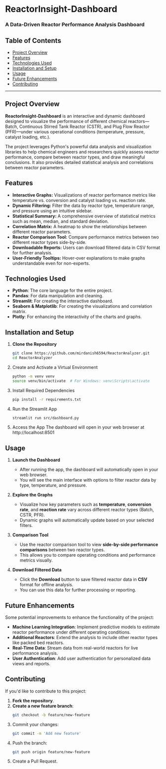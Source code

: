 # ReactorInsight-Dashboard

### A Data-Driven Reactor Performance Analysis Dashboard

## Table of Contents
- [Project Overview](#project-overview)
- [Features](#features)
- [Technologies Used](#technologies-used)
- [Installation and Setup](#installation-and-setup)
- [Usage](#usage)
- [Future Enhancements](#future-enhancements)
- [Contributing](#contributing)

---

## Project Overview

**ReactorInsight-Dashboard** is an interactive and dynamic dashboard designed to visualize the performance of different chemical reactors—Batch, Continuous Stirred Tank Reactor (CSTR), and Plug Flow Reactor (PFR)—under various operational conditions (temperature, pressure, catalyst loading, etc.). 

The project leverages Python's powerful data analysis and visualization libraries to help chemical engineers and researchers quickly assess reactor performance, compare between reactor types, and draw meaningful conclusions. It also provides detailed statistical analysis and correlations between reactor parameters.

## Features

- **Interactive Graphs:** Visualizations of reactor performance metrics like temperature vs. conversion and catalyst loading vs. reaction rate.
- **Dynamic Filtering:** Filter the data by reactor type, temperature range, and pressure using an intuitive sidebar.
- **Statistical Summary:** A comprehensive overview of statistical metrics such as mean, median, and standard deviation.
- **Correlation Matrix:** A heatmap to show the relationships between different reactor parameters.
- **Reactor Comparison Tool:** Compare performance metrics between two different reactor types side-by-side.
- **Downloadable Reports:** Users can download filtered data in CSV format for further analysis.
- **User-Friendly Tooltips:** Hover-over explanations to make graphs understandable even for non-experts.

## Technologies Used

- **Python**: The core language for the entire project.
- **Pandas**: For data manipulation and cleaning.
- **Streamlit**: For creating the interactive dashboard.
- **Seaborn & Matplotlib**: For creating the visualizations and correlation matrix.
- **Plotly**: For enhancing the interactivity of the charts and graphs.

## Installation and Setup

1. **Clone the Repository**
   ```bash
   git clone https://github.com/mirdanish6594/ReactorAnalyzer.git
   cd ReactorAnalyzer
2. Create and Activate a Virtual Environment
   ```bash
   python -m venv venv
   source venv/bin/activate  # For Windows: venv\Scripts\activate
3. Install Required Dependencies
   ```bash
   pip install -r requirements.txt
4. Run the Streamlit App
   ```bash
   streamlit run src/dashboard.py
5. Access the App
   The dashboard will open in your web browser at http://localhost:8501

## Usage

1. **Launch the Dashboard**
   - After running the app, the dashboard will automatically open in your web browser.
   - You will see the main interface with options to filter reactor data by type, temperature, and pressure.

2. **Explore the Graphs**
   - Visualize how key parameters such as **temperature**, **conversion rate**, and **reaction rate** vary across different reactor types (Batch, CSTR, PFR).
   - Dynamic graphs will automatically update based on your selected filters.

3. **Comparison Tool**
   - Use the reactor comparison tool to view **side-by-side performance comparisons** between two reactor types.
   - This allows you to compare operating conditions and performance metrics visually.

4. **Download Filtered Data**
   - Click the **Download** button to save filtered reactor data in **CSV** format for offline analysis.
   - You can use this data for further processing or reporting.

## Future Enhancements

Some potential improvements to enhance the functionality of the project:

- **Machine Learning Integration**: Implement predictive models to estimate reactor performance under different operating conditions.
- **Additional Reactors**: Extend the analysis to include other reactor types like packed bed reactors.
- **Real-Time Data**: Stream data from real-world reactors for live performance analysis.
- **User Authentication**: Add user authentication for personalized data views and reports.

## Contributing

If you'd like to contribute to this project:

1. **Fork the repository**.
2. **Create a new feature branch**: 
   ```bash
   git checkout -b feature/new-feature
3. Commit your changes:
   ```bash
   git commit -m 'Add new feature'
4. Push the branch:
   ```bash
   git push origin feature/new-feature
5. Create a Pull Request.
